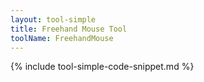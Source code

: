 ```yaml
---
layout: tool-simple
title: Freehand Mouse Tool
toolName: FreehandMouse
---
```


{% include tool-simple-code-snippet.md %}
